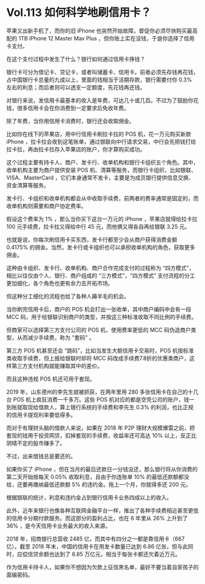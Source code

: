 # Vol.113 如何科学地刷信用卡？

苹果又出新手机了，而你的旧 iPhone 也突然开始故障，督促你必须尽快购买最高配的 1TB iPhone 12 Master Max Plus ，但你账上实在没钱，于是你选择了信用卡支付。

在这个支付过程中发生了什么？银行如何通过信用卡挣钱？

银行卡可分为借记卡、贷记卡，或者叫储蓄卡、信用卡。前者必须先存钱再花钱，占中国银行卡总量的九成以上，里面的钱相当于活期存款，银行需要付你 0.3% 左右的利息；而后者则可以透支一定额度，先花钱再还钱。

对银行来说，发信用卡最基本的收入是年费，可达几十或几百。不过为了鼓励你花钱，很多信用卡会在你消费到一定要求后免收年费。

除了年费，当你用信用卡消费时，银行还会收取佣金。

比如你在线下的苹果店，用中行信用卡刷拉卡拉的 POS 机，花一万元购买新款 iPhone ，拉卡拉会收到这笔账单，通过银联向中行请求交易，中行会先把钱打给拉卡拉，再由拉卡拉存入苹果店的账户，你才算购买成功。

这个过程主要有持卡人、商户、发卡行、收单机构和银行卡组织五个角色。其中，收单机构主要为商户提供安装 POS 机、清算等服务，而银行卡组织，比如银联、VISA、MasterCard ，它们本身通常不发卡，主要是为成员银行提供信息交换、资金清算等服务。

发卡行、卡组织和收单机构都会从中收取手续费，前两者的费率通常是固定的，而收单机构则需要和商户协定费率。

假设这个费率为 1% ，那么当你买下这台一万元的 iPhone ，苹果店就得给拉卡拉 100 元手续费，拉卡拉又得给中行 45 元，而他俩又得各自再给银联 3.25 元。

也就是说，你每次刷信用卡买东西，发卡行都至少会从商户获得消费金额 0.4175% 的佣金。当然，发卡行或卡组织也可以承担收单机构的角色，获取更多佣金。

这种由卡组织、发卡行、收单机构、商户合作完成支付的过程称为 “四方模式”，相比以往仅由个人、银行、商户组成的 “三方模式”，“四方模式” 支付流程的分工更加细化，各个角色也更有余力去开拓市场。

但这种分工细化的流程也给了各种人薅羊毛的机会。

当你刷完信用卡后，商户的 POS 机会打出一张收单，其中商户编码中会有一段 MCC 码，用于给银联识别商户的类型，并按这三种标准收取不同比例的手续费。

但商家可以选择第三方支付公司的 POS 机，使用费率更低的 MCC 码伪造商户类型，从而减少手续费，称为 "套码" 。

第三方 POS 机甚至还会 “跳码”，比如当发生大额信用卡交易时，POS 机按标准类收取手续费，但上报给银联时却将 MCC 码改成手续费7.8折的优惠类商户，这样第三方支付机构就能赚取其中的差价。

而且这种违规 POS 机还可用于套现。

2019 年，山东德州的李先生就被抓获，在两年里用 280 多张信用卡在自己的十几台 POS 机上疯狂消费一千多万。这些 POS 机对应的都是空壳公司的账户，钱一到账就取现给借款人，算上银行系统的手续费和李先生 0.3% 的利润，也比正规的信用卡提现利率要低得多。

而对于有理财头脑的借款人来说，如果在 2018 年 P2P 理财大规模爆雷之前，把套现的钱用于投资网贷，扣掉套现的手续费，收益率还可高达 10% 以上，反正比阴晴不定的股市赚多了。

不过，出来借钱总是要还的。

如果你买了 iPhone ，但在当月的最后还款日一分钱没还，那么银行将从你消费的第二天开始按每天 0.05% 收取利息，且由于你连账单 10% 的最低还款额都没给，还要再缴纳最低还款额 5% 的违约金。拖上一个月，你就得多还 200 元。

根据银联的统计，利息和违约金占到银行信用卡业务四成以上的收入。

此外，近年来银行也像各种互联网金融平台一样，推出了各种手续费相近甚至更低的信用卡分期付款服务。而这部分的盈利占比，也在 6 年里从 26% 上升到了 36% ，是今天信用卡业务最大的收入来源。

2018 年，招商银行总营收 2485 亿，而其中有四分之一都是靠信用卡（667 亿）。截至 2018 年末，中国的信用卡在用发卡数量已达到 6.86 亿张，但与此同时，应偿信贷余额也达到了 6.85 万亿元，相当于每张卡都还欠着近万元。

作为信用卡持卡人，如果你不想因为欠款上征信黑名单，最好不要当着自家孩子的面输密码。
